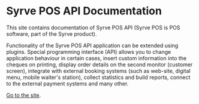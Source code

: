 # Syrve POS API Documentation #
This site contains documentation of Syrve POS API (Syrve POS is POS software, part of the Syrve product).

Functionality of the Syrve POS API application can be extended using plugins. Special programming interface (API) allows you to change application behaviour in certain cases, insert custom information into the cheques on printing, display order details on the second monitor (customer screen), integrate with external booking systems (such as web-site, digital menu, mobile waiter's station), collect statistics and build reports, connect to the external payment systems and many other.

[Go to the site](https://syrve.github.io/front.api.doc/).
